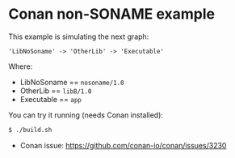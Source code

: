 Conan non-SONAME example
=========================

This example is simulating the next graph:

```
'LibNoSoname' -> 'OtherLib' -> 'Executable'
```

Where:

* LibNoSoname == `nosoname/1.0`
* OtherLib == `libB/1.0`
* Executable == `app`

You can try it running (needs Conan installed):

```bash
$ ./build.sh
```

- Conan issue: https://github.com/conan-io/conan/issues/3230

